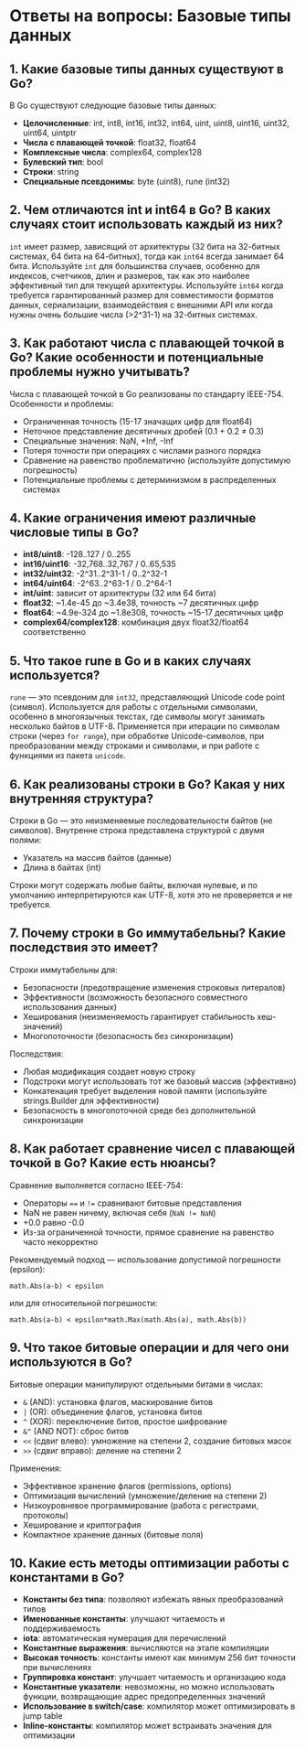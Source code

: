 # Ответы на вопросы: Базовые типы данных

## 1. Какие базовые типы данных существуют в Go?

В Go существуют следующие базовые типы данных:
- **Целочисленные**: int, int8, int16, int32, int64, uint, uint8, uint16, uint32, uint64, uintptr
- **Числа с плавающей точкой**: float32, float64
- **Комплексные числа**: complex64, complex128
- **Булевский тип**: bool
- **Строки**: string
- **Специальные псевдонимы**: byte (uint8), rune (int32)

## 2. Чем отличаются int и int64 в Go? В каких случаях стоит использовать каждый из них?

`int` имеет размер, зависящий от архитектуры (32 бита на 32-битных системах, 64 бита на 64-битных), тогда как `int64` всегда занимает 64 бита. Используйте `int` для большинства случаев, особенно для индексов, счетчиков, длин и размеров, так как это наиболее эффективный тип для текущей архитектуры. Используйте `int64` когда требуется гарантированный размер для совместимости форматов данных, сериализации, взаимодействия с внешними API или когда нужны очень большие числа (>2^31-1) на 32-битных системах.

## 3. Как работают числа с плавающей точкой в Go? Какие особенности и потенциальные проблемы нужно учитывать?

Числа с плавающей точкой в Go реализованы по стандарту IEEE-754. Особенности и проблемы:
- Ограниченная точность (15-17 значащих цифр для float64)
- Неточное представление десятичных дробей (0.1 + 0.2 ≠ 0.3)
- Специальные значения: NaN, +Inf, -Inf
- Потеря точности при операциях с числами разного порядка
- Сравнение на равенство проблематично (используйте допустимую погрешность)
- Потенциальные проблемы с детерминизмом в распределенных системах

## 4. Какие ограничения имеют различные числовые типы в Go?

- **int8/uint8**: -128..127 / 0..255
- **int16/uint16**: -32,768..32,767 / 0..65,535
- **int32/uint32**: -2^31..2^31-1 / 0..2^32-1
- **int64/uint64**: -2^63..2^63-1 / 0..2^64-1
- **int/uint**: зависит от архитектуры (32 или 64 бита)
- **float32**: ~1.4e-45 до ~3.4e38, точность ~7 десятичных цифр
- **float64**: ~4.9e-324 до ~1.8e308, точность ~15-17 десятичных цифр
- **complex64/complex128**: комбинация двух float32/float64 соответственно

## 5. Что такое rune в Go и в каких случаях используется?

`rune` — это псевдоним для `int32`, представляющий Unicode code point (символ). Используется для работы с отдельными символами, особенно в многоязычных текстах, где символы могут занимать несколько байтов в UTF-8. Применяется при итерации по символам строки (через `for range`), при обработке Unicode-символов, при преобразовании между строками и символами, и при работе с функциями из пакета `unicode`.

## 6. Как реализованы строки в Go? Какая у них внутренняя структура?

Строки в Go — это неизменяемые последовательности байтов (не символов). Внутренне строка представлена структурой с двумя полями:
- Указатель на массив байтов (данные)
- Длина в байтах (int)

Строки могут содержать любые байты, включая нулевые, и по умолчанию интерпретируются как UTF-8, хотя это не проверяется и не требуется.

## 7. Почему строки в Go иммутабельны? Какие последствия это имеет?

Строки иммутабельны для:
- Безопасности (предотвращение изменения строковых литералов)
- Эффективности (возможность безопасного совместного использования данных)
- Хеширования (неизменяемость гарантирует стабильность хеш-значений)
- Многопоточности (безопасность без синхронизации)

Последствия:
- Любая модификация создает новую строку
- Подстроки могут использовать тот же базовый массив (эффективно)
- Конкатенация требует выделения новой памяти (используйте strings.Builder для эффективности)
- Безопасность в многопоточной среде без дополнительной синхронизации

## 8. Как работает сравнение чисел с плавающей точкой в Go? Какие есть нюансы?

Сравнение выполняется согласно IEEE-754:
- Операторы `==` и `!=` сравнивают битовые представления
- NaN не равен ничему, включая себя (`NaN != NaN`)
- +0.0 равно -0.0
- Из-за ограниченной точности, прямое сравнение на равенство часто некорректно

Рекомендуемый подход — использование допустимой погрешности (epsilon):
```
math.Abs(a-b) < epsilon
```
или для относительной погрешности:
```
math.Abs(a-b) < epsilon*math.Max(math.Abs(a), math.Abs(b))
```

## 9. Что такое битовые операции и для чего они используются в Go?

Битовые операции манипулируют отдельными битами в числах:
- `&` (AND): установка флагов, маскирование битов
- `|` (OR): объединение флагов, установка битов
- `^` (XOR): переключение битов, простое шифрование
- `&^` (AND NOT): сброс битов
- `<<` (сдвиг влево): умножение на степени 2, создание битовых масок
- `>>` (сдвиг вправо): деление на степени 2

Применения:
- Эффективное хранение флагов (permissions, options)
- Оптимизация вычислений (умножение/деление на степени 2)
- Низкоуровневое программирование (работа с регистрами, протоколы)
- Хеширование и криптография
- Компактное хранение данных (битовые поля)

## 10. Какие есть методы оптимизации работы с константами в Go?

- **Константы без типа**: позволяют избежать явных преобразований типов
- **Именованные константы**: улучшают читаемость и поддерживаемость
- **iota**: автоматическая нумерация для перечислений
- **Константные выражения**: вычисляются на этапе компиляции
- **Высокая точность**: константы имеют как минимум 256 бит точности при вычислениях
- **Группировка констант**: улучшает читаемость и организацию кода
- **Константные указатели**: невозможны, но можно использовать функции, возвращающие адрес предопределенных значений
- **Использование в switch/case**: компилятор может оптимизировать в jump table
- **Inline-константы**: компилятор может встраивать значения для оптимизации
